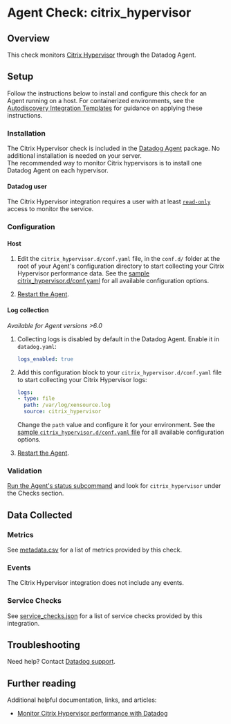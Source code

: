 # Agent Check: citrix_hypervisor

## Overview

This check monitors [Citrix Hypervisor][1] through the Datadog Agent.

## Setup

Follow the instructions below to install and configure this check for an Agent running on a host. For containerized environments, see the [Autodiscovery Integration Templates][2] for guidance on applying these instructions.

### Installation

The Citrix Hypervisor check is included in the [Datadog Agent][3] package.
No additional installation is needed on your server.  
The recommended way to monitor Citrix hypervisors is to install one Datadog Agent on each hypervisor.

#### Datadog user

The Citrix Hypervisor integration requires a user with at least [`read-only`][4] access to monitor the service.

### Configuration

#### Host

1. Edit the `citrix_hypervisor.d/conf.yaml` file, in the `conf.d/` folder at the root of your Agent's configuration directory to start collecting your Citrix Hypervisor performance data. See the [sample citrix_hypervisor.d/conf.yaml][5] for all available configuration options.

2. [Restart the Agent][6].

#### Log collection

_Available for Agent versions >6.0_

1. Collecting logs is disabled by default in the Datadog Agent. Enable it in `datadog.yaml`:

   ```yaml
   logs_enabled: true
   ```

2. Add this configuration block to your `citrix_hypervisor.d/conf.yaml` file to start collecting your Citrix Hypervisor logs:
    ```yaml
    logs:
    - type: file
      path: /var/log/xensource.log
      source: citrix_hypervisor
    ```
    Change the `path` value and configure it for your environment. See the [sample `citrix_hypervisor.d/conf.yaml` file][5] for all available configuration options.

3. [Restart the Agent][6].

### Validation

[Run the Agent's status subcommand][7] and look for `citrix_hypervisor` under the Checks section.

## Data Collected

### Metrics

See [metadata.csv][8] for a list of metrics provided by this check.

### Events

The Citrix Hypervisor integration does not include any events.

### Service Checks

See [service_checks.json][9] for a list of service checks provided by this integration.

## Troubleshooting

Need help? Contact [Datadog support][10].

## Further reading

Additional helpful documentation, links, and articles:

- [Monitor Citrix Hypervisor performance with Datadog][11]

[1]: https://www.citrix.com/products/citrix-hypervisor/
[2]: https://docs.khulnasoft.com/agent/kubernetes/integrations/
[3]: https://app.khulnasoft.com/account/settings/agent/latest
[4]: https://docs.citrix.com/en-us/xencenter/7-1/rbac-roles.html
[5]: https://github.com/KhulnaSoft/integrations-core/blob/master/citrix_hypervisor/khulnasoft_checks/citrix_hypervisor/data/conf.yaml.example
[6]: https://docs.khulnasoft.com/agent/guide/agent-commands/#start-stop-and-restart-the-agent
[7]: https://docs.khulnasoft.com/agent/guide/agent-commands/#agent-status-and-information
[8]: https://github.com/KhulnaSoft/integrations-core/blob/master/citrix_hypervisor/metadata.csv
[9]: https://github.com/KhulnaSoft/integrations-core/blob/master/citrix_hypervisor/assets/service_checks.json
[10]: https://docs.khulnasoft.com/help/
[11]: https://www.khulnasoft.com/blog/monitor-citrix-hypervisor-datadog/
